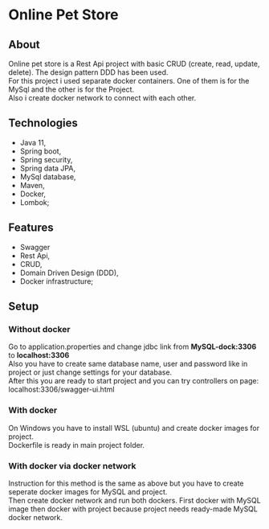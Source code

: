 # Online Pet Store
## About
Online pet store is a Rest Api project with basic CRUD (create, read, update, delete). The design pattern DDD has been used.\
For this project i used separate docker containers. One of them is for the MySql and the other is for the Project. \
Also i create docker network to connect with each other.

## Technologies
- Java 11,
- Spring boot,
- Spring security,
- Spring data JPA,
- MySql database,
- Maven,
- Docker,
- Lombok;

## Features
- Swagger
- Rest Api,
- CRUD,
- Domain Driven Design (DDD),
- Docker infrastructure;

## Setup
### Without docker
Go to application.properties and change jdbc link from <b>MySQL-dock:3306</b> to <b>localhost:3306</b> \
Also you have to create same database name, user and password like in project or just change settings for your database. \
After this you are ready to start project and you can try controllers on page: localhost:3306/swagger-ui.html

### With docker
On Windows you have to install WSL (ubuntu) and create docker images for project. \
Dockerfile is ready in main project folder.

### With docker via docker network
Instruction for this method is the same as above but you have to create seperate docker images for MySQL and project. \
Then create docker network and run both dockers. First docker with MySQL image then docker with project because project needs ready-made MySQL docker network.
